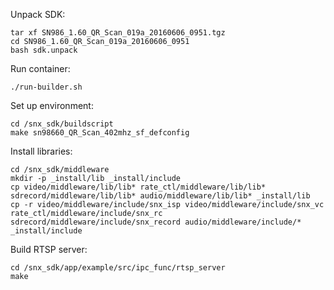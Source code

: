 Unpack SDK:
```
tar xf SN986_1.60_QR_Scan_019a_20160606_0951.tgz
cd SN986_1.60_QR_Scan_019a_20160606_0951
bash sdk.unpack
```

Run container:
```
./run-builder.sh
```

Set up environment:
```
cd /snx_sdk/buildscript
make sn98660_QR_Scan_402mhz_sf_defconfig
```

Install libraries:
```
cd /snx_sdk/middleware
mkdir -p _install/lib _install/include
cp video/middleware/lib/lib* rate_ctl/middleware/lib/lib* sdrecord/middleware/lib/lib* audio/middleware/lib/lib* _install/lib
cp -r video/middleware/include/snx_isp video/middleware/include/snx_vc rate_ctl/middleware/include/snx_rc sdrecord/middleware/include/snx_record audio/middleware/include/* _install/include
```

Build RTSP server:
```
cd /snx_sdk/app/example/src/ipc_func/rtsp_server
make
```
